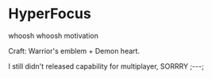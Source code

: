 # HyperFocus
whoosh whoosh motivation

Craft: Warrior's emblem + Demon heart.

I still didn't released capability for multiplayer, SORRRY ;---;
